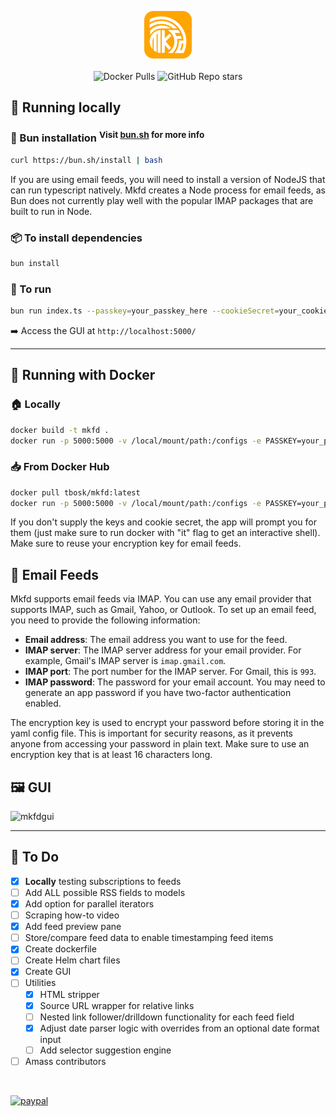 <p align="center">
  <img src="https://github.com/TBosak/mkfd/blob/main/public/logo.png?raw=true"
       alt="mkfd"
       height="15%"
       width="15%"/><br><br>
  <img alt="Docker Pulls" src="https://img.shields.io/docker/pulls/tbosk/mkfd">
  <img alt="GitHub Repo stars" src="https://img.shields.io/github/stars/tbosak/mkfd">
</p>

## 🏃 Running locally

### 🍞 Bun installation <sup>Visit [bun.sh](https://bun.sh/) for more info</sup>

```bash
curl https://bun.sh/install | bash
```

If you are using email feeds, you will need to install a version of NodeJS that can run typescript natively. Mkfd creates a Node process for email feeds, as Bun does not currently play well with the popular IMAP packages that are built to run in Node.

### 📦 To install dependencies

```bash
bun install
```

### 🚀 To run

```bash
bun run index.ts --passkey=your_passkey_here --cookieSecret=your_cookie_secret_here --encryptionKey=your_encryption_key_here
```

➡️ Access the GUI at `http://localhost:5000/`

---

## 🐳 Running with Docker

### 🏠 Locally

```bash
docker build -t mkfd .
docker run -p 5000:5000 -v /local/mount/path:/configs -e PASSKEY=your_passkey -e COOKIE_SECRET=your_cookie_secret -e ENCRYPTION_KEY=your_encryption_key mkfd
```

### 📥 From Docker Hub

```bash
docker pull tbosk/mkfd:latest
docker run -p 5000:5000 -v /local/mount/path:/configs -e PASSKEY=your_passkey -e COOKIE_SECRET=your_cookie_secret -e ENCRYPTION_KEY=your_encryption_key tbosk/mkfd:latest
```

If you don't supply the keys and cookie secret, the app will prompt you for them (just make sure to run docker with "it" flag to get an interactive shell). Make sure to reuse your encryption key for email feeds.

## 📧 Email Feeds

Mkfd supports email feeds via IMAP. You can use any email provider that supports IMAP, such as Gmail, Yahoo, or Outlook. To set up an email feed, you need to provide the following information:

- **Email address**: The email address you want to use for the feed.
- **IMAP server**: The IMAP server address for your email provider. For example, Gmail's IMAP server is `imap.gmail.com`.
- **IMAP port**: The port number for the IMAP server. For Gmail, this is `993`.
- **IMAP password**: The password for your email account. You may need to generate an app password if you have two-factor authentication enabled.

The encryption key is used to encrypt your password before storing it in the yaml config file. This is important for security reasons, as it prevents anyone from accessing your password in plain text. Make sure to use an encryption key that is at least 16 characters long.

## 🖼️ GUI

![mkfdgui](https://github.com/user-attachments/assets/620d4f1f-15a6-4120-8265-6ba07aa4aa27)

---

## 🔧 To Do

- [x] **Locally** testing subscriptions to feeds
- [ ] Add ALL possible RSS fields to models
- [x] Add option for parallel iterators
- [ ] Scraping how-to video
- [x] Add feed preview pane
- [ ] Store/compare feed data to enable timestamping feed items
- [x] Create dockerfile
- [ ] Create Helm chart files
- [x] Create GUI
- [ ] Utilities
  - [x] HTML stripper
  - [x] Source URL wrapper for relative links
  - [ ] Nested link follower/drilldown functionality for each feed field
  - [x] Adjust date parser logic with overrides from an optional date format input
  - [ ] Add selector suggestion engine
- [ ] Amass contributors

<br>

[![paypal](https://www.paypalobjects.com/en_US/i/btn/btn_donateCC_LG.gif)](https://www.paypal.com/cgi-bin/webscr?cmd=_s-xclick&hosted_button_id=V5LC4XTQDDE82&source=url)
